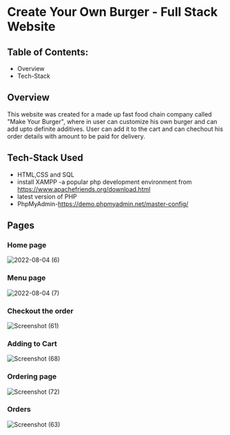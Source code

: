# Create Your Own Burger - Full Stack Website

## Table of Contents:
* Overview
* Tech-Stack

## Overview
This website was created for a made up fast food chain company called "Make Your Burger", where in user can customize his own burger and can add upto definite additives.
User can add it to the cart and can chechout his order details with amount to be paid for delivery.

## Tech-Stack Used
* HTML,CSS and SQL
* install XAMPP -a popular php development environment from https://www.apachefriends.org/download.html
* latest version of PHP
* PhpMyAdmin-https://demo.phpmyadmin.net/master-config/

## Pages

### Home page
![2022-08-04 (6)](https://user-images.githubusercontent.com/85156737/182846932-1662f0fb-a061-42fa-8865-13d4fa892d62.png)

### Menu page
![2022-08-04 (7)](https://user-images.githubusercontent.com/85156737/182848100-d828d50f-db93-4b15-81da-4f390fa1a992.png)

### Checkout the order
![Screenshot (61)](https://user-images.githubusercontent.com/85156737/182848270-008f6a84-cd38-4438-a139-84f4910d815b.png)

### Adding to Cart
![Screenshot (68)](https://user-images.githubusercontent.com/85156737/182849199-a3ae3ade-7e5d-4a5e-99e9-37fd744f23af.png)

### Ordering page
![Screenshot (72)](https://user-images.githubusercontent.com/85156737/182849041-68961984-e6d1-414c-9416-48331819b213.png)

### Orders
![Screenshot (63)](https://user-images.githubusercontent.com/85156737/182848542-8c8ec25b-e04a-4cf9-8678-942e60db280d.png)



